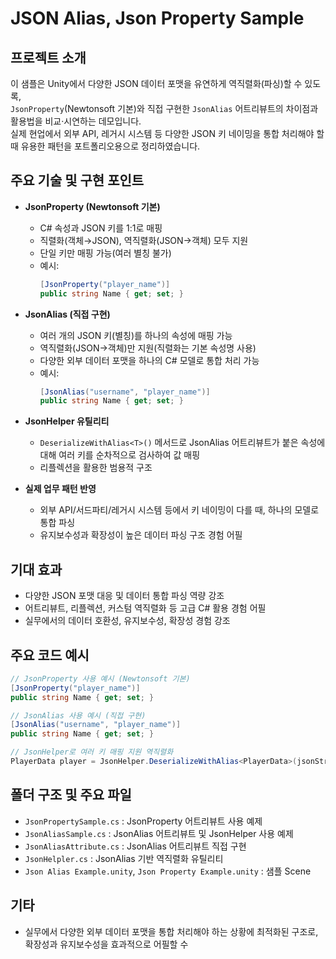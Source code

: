 # JSON Alias, Json Property Sample

## 프로젝트 소개
이 샘플은 Unity에서 다양한 JSON 데이터 포맷을 유연하게 역직렬화(파싱)할 수 있도록,  
`JsonProperty`(Newtonsoft 기본)와 직접 구현한 `JsonAlias` 어트리뷰트의 차이점과 활용법을 비교·시연하는 데모입니다.  
실제 현업에서 외부 API, 레거시 시스템 등 다양한 JSON 키 네이밍을 통합 처리해야 할 때 유용한 패턴을 포트폴리오용으로 정리하였습니다.

## 주요 기술 및 구현 포인트

- **JsonProperty (Newtonsoft 기본)**
  - C# 속성과 JSON 키를 1:1로 매핑
  - 직렬화(객체→JSON), 역직렬화(JSON→객체) 모두 지원
  - 단일 키만 매핑 가능(여러 별칭 불가)
  - 예시:  
    ```csharp
    [JsonProperty("player_name")]
    public string Name { get; set; }
    ```

- **JsonAlias (직접 구현)**
  - 여러 개의 JSON 키(별칭)를 하나의 속성에 매핑 가능
  - 역직렬화(JSON→객체)만 지원(직렬화는 기본 속성명 사용)
  - 다양한 외부 데이터 포맷을 하나의 C# 모델로 통합 처리 가능
  - 예시:  
    ```csharp
    [JsonAlias("username", "player_name")]
    public string Name { get; set; }
    ```

- **JsonHelper 유틸리티**
  - `DeserializeWithAlias<T>()` 메서드로 JsonAlias 어트리뷰트가 붙은 속성에 대해 여러 키를 순차적으로 검사하여 값 매핑
  - 리플렉션을 활용한 범용적 구조

- **실제 업무 패턴 반영**
  - 외부 API/서드파티/레거시 시스템 등에서 키 네이밍이 다를 때, 하나의 모델로 통합 파싱
  - 유지보수성과 확장성이 높은 데이터 파싱 구조 경험 어필

## 기대 효과

- 다양한 JSON 포맷 대응 및 데이터 통합 파싱 역량 강조
- 어트리뷰트, 리플렉션, 커스텀 역직렬화 등 고급 C# 활용 경험 어필
- 실무에서의 데이터 호환성, 유지보수성, 확장성 경험 강조

## 주요 코드 예시

```csharp
// JsonProperty 사용 예시 (Newtonsoft 기본)
[JsonProperty("player_name")]
public string Name { get; set; }

// JsonAlias 사용 예시 (직접 구현)
[JsonAlias("username", "player_name")]
public string Name { get; set; }

// JsonHelper로 여러 키 매핑 지원 역직렬화
PlayerData player = JsonHelper.DeserializeWithAlias<PlayerData>(jsonString);
```

## 폴더 구조 및 주요 파일

- `JsonPropertySample.cs` : JsonProperty 어트리뷰트 사용 예제
- `JsonAliasSample.cs` : JsonAlias 어트리뷰트 및 JsonHelper 사용 예제
- `JsonAliasAttribute.cs` : JsonAlias 어트리뷰트 직접 구현
- `JsonHelpler.cs` : JsonAlias 기반 역직렬화 유틸리티
- `Json Alias Example.unity`, `Json Property Example.unity` : 샘플 Scene

## 기타

- 실무에서 다양한 외부 데이터 포맷을 통합 처리해야 하는 상황에 최적화된 구조로, 확장성과 유지보수성을 효과적으로 어필할 수